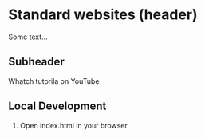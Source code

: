# Standard websites  (header)

Some text...

## Subheader

Whatch tutorila on YouTube

## Local Development

1. Open index.html in your browser